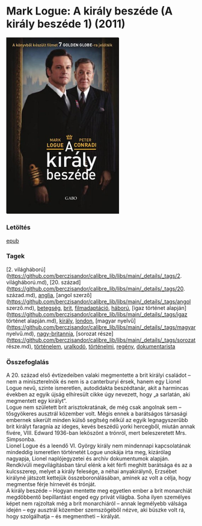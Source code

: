 # <a name="id_298">Mark Logue: A király beszéde (A király beszéde 1) (2011)</a>
<img src="https://github.com/BercziSandor/calibre_lib/raw/main/libs/main/Mark%20Logue/A%20Kiraly%20Beszede%20%28298%29/cover.jpg" alt="cover" width="300"/>

### Letöltés
[epub](https://github.com/BercziSandor/calibre_lib/raw/main/libs/main/Mark%20Logue/A%20Kiraly%20Beszede%20%28298%29/A%20kiraly%20beszede%20-%20Mark%20Logue.epub)

### Tagek
[2. világháború](https://github.com/berczisandor/calibre_lib/libs/main/_details/_tags/2. világháború.md), [20. század](https://github.com/berczisandor/calibre_lib/libs/main/_details/_tags/20. század.md), [anglia](https://github.com/berczisandor/calibre_lib/libs/main/_details/_tags/anglia.md), [angol szerző](https://github.com/berczisandor/calibre_lib/libs/main/_details/_tags/angol szerző.md), [betegség](https://github.com/berczisandor/calibre_lib/libs/main/_details/_tags/betegség.md), [brit](https://github.com/berczisandor/calibre_lib/libs/main/_details/_tags/brit.md), [filmadaptáció](https://github.com/berczisandor/calibre_lib/libs/main/_details/_tags/filmadaptáció.md), [háború](https://github.com/berczisandor/calibre_lib/libs/main/_details/_tags/háború.md), [igaz történet alapján](https://github.com/berczisandor/calibre_lib/libs/main/_details/_tags/igaz történet alapján.md), [király](https://github.com/berczisandor/calibre_lib/libs/main/_details/_tags/király.md), [london](https://github.com/berczisandor/calibre_lib/libs/main/_details/_tags/london.md), [magyar nyelvű](https://github.com/berczisandor/calibre_lib/libs/main/_details/_tags/magyar nyelvű.md), [nagy-britannia](https://github.com/berczisandor/calibre_lib/libs/main/_details/_tags/nagy-britannia.md), [sorozat része](https://github.com/berczisandor/calibre_lib/libs/main/_details/_tags/sorozat része.md), [történelem](https://github.com/berczisandor/calibre_lib/libs/main/_details/_tags/történelem.md), [uralkodó](https://github.com/berczisandor/calibre_lib/libs/main/_details/_tags/uralkodó.md), [történelmi](https://github.com/berczisandor/calibre_lib/libs/main/_details/_tags/történelmi.md), [regény](https://github.com/berczisandor/calibre_lib/libs/main/_details/_tags/regény.md), [dokumentarista](https://github.com/berczisandor/calibre_lib/libs/main/_details/_tags/dokumentarista.md)

### Összefoglalás
<div>
<p>A ​20. század első évtizedeiben valaki megmentette a brit királyi családot – nem a miniszterelnök és nem is a canterburyi érsek, hanem egy Lionel Logue nevű, szinte ismeretlen, autodidakta beszédtanár, akit a harmincas években az egyik újság elhíresült cikke úgy nevezett, hogy „a sarlatán, aki megmentett egy királyt”.<br>Logue nem született brit arisztokratának, de még csak angolnak sem – tősgyökeres ausztrál közember volt. Mégis ennek a barátságos társasági embernek sikerült minden külső segítség nélkül az egyik legnagyszerűbb brit királyt faragnia az ideges, kevés beszédű yorki hercegből, miután annak fivére, VIII. Edward 1936-ban leköszönt a trónról, mert beleszeretett Mrs. Simpsonba.<br>Lionel Logue és a leendő VI. György király nem mindennapi kapcsolatának mindeddig ismeretlen történetét Logue unokája írta meg, kizárólag nagyapja, Lionel naplójegyzetei és archív dokumentumok alapján. Rendkívüli megvilágításban tárul elénk a két férfi meghitt barátsága és az a kulcsszerep, melyet a király felesége, a néhai anyakirálynő, Erzsébet királyné játszott kettejük összeboronálásában, aminek az volt a célja, hogy megmentse férje hírnevét és trónját.<br>A király beszéde – Hogyan mentette meg egyetlen ember a brit monarchiát megdöbbentő bepillantást enged egy privát világba. Soha ilyen személyes képet nem rajzoltak még a brit monarchiáról – annak legmélyebb válsága idején – egy ausztrál közember szemszögéből nézve, aki büszke volt rá, hogy szolgálhatja – és megmentheti – királyát.</p></div>


